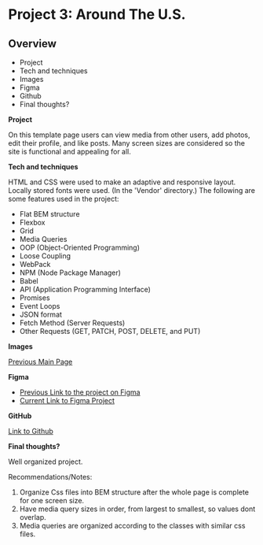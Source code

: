 # Project 3: Around The U.S.

## Overview

- Project
- Tech and techniques
- Images
- Figma
- Github
- Final thoughts?

**Project**

On this template page users can view media from other users, add photos, edit their profile, and like posts.
Many screen sizes are considered so the site is functional and appealing for all.

**Tech and techniques**

HTML and CSS were used to make an adaptive and responsive layout.
Locally stored fonts were used. (In the 'Vendor' directory.)
The following are some features used in the project:

- Flat BEM structure
- Flexbox
- Grid
- Media Queries
- OOP (Object-Oriented Programming)
- Loose Coupling
- WebPack
- NPM (Node Package Manager)
- Babel
- API (Application Programming Interface)
- Promises
- Event Loops
- JSON format
- Fetch Method (Server Requests)
- Other Requests (GET, PATCH, POST, DELETE, and PUT)

**Images**

[Previous Main Page](./src/images/main-page.png)

**Figma**

- [Previous Link to the project on Figma](https://www.figma.com/file/ii4xxsJ0ghevUOcssTlHZv/Sprint-3%3A-Around-the-US?node-id=0%3A1)
- [Current Link to Figma Project](https://www.figma.com/file/xQVeb8gprjukPVKXiLXS5T/Sprint-9%3A-Applied-JavaScript?t=8h8WH6vgHf2BJlsG-6)

**GitHub**

[Link to Github](https://freddy-pc.github.io/se_project_aroundtheus/)

**Final thoughts?**

Well organized project.

Recommendations/Notes:

1. Organize Css files into BEM structure after the whole page is complete for one screen size.
2. Have media query sizes in order, from largest to smallest, so values dont overlap.
3. Media queries are organized according to the classes with similar css files.
